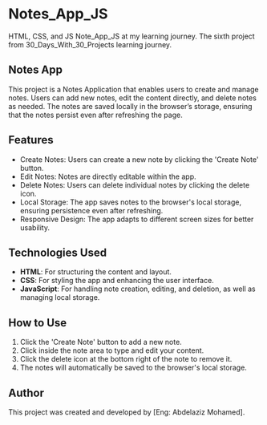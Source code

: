 # Notes_App_JS
HTML, CSS, and JS Note_App_JS at my learning journey. The sixth project from 30_Days_With_30_Projects learning journey.

## Notes App
This project is a Notes Application that enables users to create and manage notes. 
Users can add new notes, edit the content directly, and delete notes as needed. 
The notes are saved locally in the browser’s storage, ensuring that the notes persist even after refreshing the page.

## Features
- Create Notes: Users can create a new note by clicking the 'Create Note' button.
- Edit Notes: Notes are directly editable within the app.
- Delete Notes: Users can delete individual notes by clicking the delete icon.
- Local Storage: The app saves notes to the browser's local storage, ensuring persistence even after refreshing.
- Responsive Design: The app adapts to different screen sizes for better usability.

## Technologies Used
- **HTML**: For structuring the content and layout.
- **CSS**: For styling the app and enhancing the user interface.
- **JavaScript**: For handling note creation, editing, and deletion, as well as managing local storage.

## How to Use
1. Click the 'Create Note' button to add a new note.
2. Click inside the note area to type and edit your content.
3. Click the delete icon at the bottom right of the note to remove it.
4. The notes will automatically be saved to the browser's local storage.

## Author
This project was created and developed by [Eng: Abdelaziz Mohamed].

